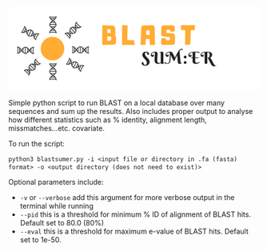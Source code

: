 ![alt text][logo]

[logo]: https://github.com/Sn0flingan/BLASTsumer/raw/master/images/BLAST-sumer-banner.png "BLAST summer logo"

Simple python script to run BLAST on a local database over many sequences and sum up the results. Also includes proper output to analyse how different statistics such as % identity, alignment length, missmatches...etc. covariate.

To run the script:
```
python3 blastsumer.py -i <input file or directory in .fa (fasta) format> -o <output directory (does not need to exist)>
```

Optional parameters include:
- `-v` or `--verbose` add this argument for more verbose output in the terminal while running
- `--pid` this is a threshold for minimum % ID of alignment of BLAST hits. Default set to 80.0 (80%)
- `--eval` this is a threshold for maximum e-value of BLAST hits. Default set to 1e-50. 
